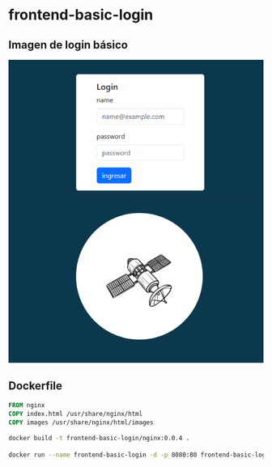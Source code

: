 # frontend-basic-login

## Imagen de login básico

![login](documentation/login.png)

## Dockerfile

```Dockerfile
FROM nginx
COPY index.html /usr/share/nginx/html
COPY images /usr/share/nginx/html/images
```

```bash
docker build -t frontend-basic-login/nginx:0.0.4 .

docker run --name frontend-basic-login -d -p 8080:80 frontend-basic-login/nginx:0.0.4
```
